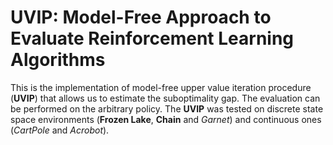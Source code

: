 # UVIP: Model-Free Approach to Evaluate Reinforcement Learning Algorithms

This is the implementation of model-free upper value iteration procedure (**UVIP**) that allows us to estimate the suboptimality gap. The evaluation can be performed on the arbitrary policy. The **UVIP** was tested on discrete state space environments (**Frozen Lake**, **Chain** and *Garnet*) and continuous ones (*CartPole* and *Acrobot*). 
